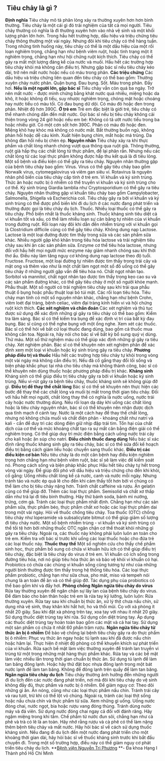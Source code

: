 ## ️ Tiêu chảy là gì ?

**Định nghĩa**
Tiêu chảy mô tả phân lỏng xảy ra thường xuyên hơn hơn bình thường. Tiêu chảy là một cái gì đó trải nghiệm của tất cả mọi người. Tiêu chảy thường có nghĩa là đi thường xuyên hơn vào nhà vệ sinh và một khối lượng phân lớn hơn.
Trong hầu hết trường hợp, dấu hiệu và triệu chứng tiêu chảy thông thường một vài ngày. Nhưng đôi khi tiêu chảy có thể hàng tuần. Trong những tình huống này, tiêu chảy có thể là một dấu hiệu của một rối loạn nghiêm trọng, chẳng hạn như bệnh viêm ruột, hoặc tình trạng một ít nghiêm trọng, chẳng hạn như hội chứng ruột kích thích.
Tiêu chảy có thể gây ra mất một lượng đáng kể của nước và muối. Hầu hết các trường hợp tiêu chảy khỏi mà không cần điều trị. Nhưng gặp bác sĩ nếu tiêu chảy kéo dài, trở nên mất nước hoặc nếu có máu trong phân.
**Các triệu chứng**
Các dấu hiệu và triệu chứng liên quan đến tiêu chảy có thể bao gồm:
Thường xuyên chảy nước phân.
Quặn bụng.
Đau bụng.
Sốt.
Máu trong phân.
Đầy hơi.
**Nếu là một người lớn, gặp bác sĩ**
Tiêu chảy vẫn còn quá ba ngày.
Trở nên mất nước - được minh chứng bằng khát nước quá nhiều, miệng hoặc da khô, ít hoặc không đi tiểu, suy nhược nghiêm trọng, chóng mặt hoặc choáng hay nước tiểu có màu tối.
Có đau bụng dữ dội.
Có máu đỏ hoặc đen trong phân.
Nhiệt độ hơn 390C.
**Ở trẻ em**
Trẻ em đặc biệt là giới trẻ, tiêu chảy có thể nhanh chóng dẫn đến mất nước. Gọi bác sĩ nếu bị tiêu chảy không cải thiện trong vòng 24 giờ hoặc nếu em bé:
Không có tã ướt nước tiểu trong ba hoặc nhiều giờ.
Có một cơn sốt hơn 390C.
Phân có máu đỏ hoặc đen.
Miệng khô hay khóc mà không có nước mắt.
Bất thường buồn ngủ, không phản hồi hoặc dễ cáu kỉnh.
Xuất hiện bụng chìm, mắt hoặc má trũng.
Da không đàn hồi nếu bị chèn ép.
**Nguyên nhân**
Tiêu chảy xảy ra khi thực phẩm và chất lỏng nhanh chóng vượt qua thông qua ruột già. Thông thường, ruột già hấp thụ các chất lỏng từ thực phẩm, để lại phân rắn. Nhưng nếu các chất lỏng từ các loại thực phẩm không được hấp thu kết quả là đi tiêu lỏng.
Một số bệnh và điều kiện có thể gây ra tiêu chảy. Nguyên nhân thường gặp của bệnh tiêu chảy bao gồm:
Virus. Virus có thể gây tiêu chảy bao gồm Norwalk virus, cytomegalovirus và viêm gan siêu vi. Rotavirus là nguyên nhân phổ biến của tiêu chảy cấp tính ở trẻ em.
Vi khuẩn và ký sinh trùng. Thức ăn hoặc nước bị ô nhiễm có thể truyền vi khuẩn và ký sinh trùng cho cơ thể. Ký sinh trùng Giardia lamblia như Cryptosporidium có thể gây ra tiêu chảy. Nguyên nhân thường gặp vi khuẩn tiêu chảy bao gồm Campylobacter, Salmonella, Shigella và Escherichia coli. Tiêu chảy gây ra bởi vi khuẩn và ký sinh trùng có thể được phổ biến khi đi du lịch ở các nước đang phát triển và thường được gọi là tiêu chảy du lịch.
Thuốc. Nhiều loại thuốc có thể gây ra tiêu chảy. Phổ biến nhất là thuốc kháng sinh. Thuốc kháng sinh tiêu diệt cả vi khuẩn tốt và xấu, có thể làm nhiễu loạn sự cân bằng tự nhiên của vi khuẩn trong đường ruột. Rối loạn này đôi khi dẫn đến nhiễm trùng với vi khuẩn gọi là Clostridium difficile cũng có thể gây tiêu chảy.
Không dung nạp Lactose. Lactose là một loại đường được tìm thấy trong sữa và các sản phẩm sữa khác. Nhiều người gặp khó khăn trong tiêu hóa lactose và trải nghiệm tiêu chảy sau khi ăn các sản phẩm sữa. Enzyme cơ thể tiêu hóa lactose, nhưng đối với hầu hết mọi người mức enzyme này giảm nhanh chóng sau khi thời thơ ấu. Điều này làm tăng nguy cơ không dung nạp lactose theo độ tuổi.
Fructose. Fructose, một loại đường tự nhiên được tìm thấy trong trái cây và mật ong và thêm vào như là một chất làm ngọt một số đồ uống có thể gây tiêu chảy ở những người gặp vấn đề tiêu hóa nó.
Chất ngọt nhân tạo. Sorbitol và mannitol, chất ngọt nhân tạo được tìm thấy trong kẹo cao su và các sản phẩm đường khác, có thể gây tiêu chảy ở một số người khỏe mạnh.
Phẫu thuật. Một số người có trải nghiệm tiêu chảy sau khi trải qua phẫu thuật ổ bụng hoặc phẫu thuật loại bỏ túi mật.
Các rối loạn tiêu hóa. Tiêu chảy mạn tính có một số nguyên nhân khác, chẳng hạn như bệnh Crohn, viêm loét đại tràng, bệnh celiac, viêm đại tràng kính hiển vi và hội chứng ruột kích thích.
**Các xét nghiệm và chẩn đoán**
Các xét nghiệm và thủ tục được sử dụng để xác định những gì gây ra tiêu chảy có thể bao gồm:
Kiểm tra lâm sàng. Bác sĩ có thể kiểm tra bụng để xác định vị trí của bất kỳ đau bụng. Bác sĩ cũng có thể nghe bụng với một ống nghe.
Xem xét các thuốc. Bác sĩ có thể hỏi về bất cứ loại thuốc đang dùng, bao gồm cả thuốc mua không cần toa. Ngoài ra, hãy nói cho bác sĩ về bất kỳ bổ sung quý vị dùng.
Thử máu. Một số thử nghiệm máu có thể giúp xác định những gì gây ra tiêu chảy.
Xét nghiệm phân. Bác sĩ có thể khuyên nên xét nghiệm phân để xác định xem một loại vi khuẩn hoặc ký sinh trùng gây ra tiêu chảy.
**Phương pháp điều trị và thuốc**
Hầu hết các trường hợp tiêu chảy tự khỏi trong vòng một vài ngày mà không cần điều trị. Nếu đã cố gắng thay đổi lối sống và biện pháp khắc phục tại nhà cho tiêu chảy mà không thành công, bác sĩ có thể khuyên nên dùng thuốc hoặc phương pháp điều trị khác.
**Kháng sinh**
Kháng sinh có thể giúp điều trị tiêu chảy gây ra bởi vi khuẩn hoặc ký sinh trùng. Nếu vi-rút gây ra bệnh tiêu chảy, thuốc kháng sinh sẽ không giúp đỡ gì.
**Điều trị để thay thế chất lỏng**
Bác sĩ có thể sẽ khuyên nên thực hiện các bước để thay thế các chất lỏng và muối bị mất trong thời gian tiêu chảy. Đối với hầu hết mọi người, chất lỏng thay thế có nghĩa là nước uống, nước trái cây hoặc nước thường dùng. Nếu rối loạn dạ dày khi uống các chất lỏng hoặc là tiêu chảy nguyên nhân, bác sĩ có thể khuyên nên nhận được dịch qua tĩnh mạch ở cánh tay.
Nước là một cách hay để thay thế chất lỏng, nhưng nó không chứa muối và chất điện phân - khoáng chất như natri và kali - cần để duy trì các dòng điện giữ nhịp đập trái tim. Tổn hại của chất dịch của cơ thể và mức khoáng chất tạo ra sự mất cân bằng điện giải có thể nghiêm trọng. Có thể giúp duy trì mức điện bằng cách uống nước trái cây cho kali hoặc ăn súp cho natri.
**Điều chỉnh thuốc đang dùng**
Nếu bác sĩ xác định rằng thuốc kháng sinh gây ra tiêu chảy, bác sĩ có thể sửa đổi kế hoạch điều trị bằng cách giảm liều hoặc chuyển sang thuốc khác.
**Điều trị các điều kiện cơ bản**
Nếu tiêu chảy là do một căn bệnh hay điều kiện nghiêm trọng hơn chẳng hạn như bệnh viêm ruột, bác sĩ sẽ làm việc để kiểm soát nó.
Phong cách sống và biện pháp khắc phục
Hầu hết tiêu chảy tự hết trong vòng vài ngày. Để giúp đối phó với dấu hiệu và triệu chứng cho đến khi khỏi, cố gắng:
Uống nhiều chất lỏng kể cả nước, canh và nước mỗi ngày. Nhưng tránh táo và nước ép quả lê cho đến khi cảm thấy tốt hơn bởi vì chúng có thể làm cho bị tiêu chảy nặng hơn. Tránh chất caffeine và rượu. Ăn gelatin cũng có thể giúp đỡ.
Thêm các loại thực phẩm. Semisolid và chất xơ thấp dần như trả lại đi tiêu bình thường. Hãy thử bánh soda, bánh mì nướng, trứng, cơm gà.
Tránh các loại thực phẩm nhất định. Chẳng hạn như các sản phẩm sữa, thực phẩm béo, thực phẩm chất xơ hoặc các loại thực phẩm dai trong một vài ngày.
Hỏi về thuốc chống tiêu chảy. Toa thuốc (OTC) chống tiêu chảy như loperamide và subsalicylate bitmut có thể giúp giảm số lượng đi tiêu chảy nước. Một số bệnh nhiễm trùng - vi khuẩn và ký sinh trùng có thể tồi tệ hơn bởi những thuốc OTC ngăn chặn cơ thể thoát khỏi những gì gây ra tiêu chảy. Ngoài ra, các thuốc này không phải luôn luôn an toàn cho trẻ em. Kiểm tra với bác sĩ trước khi uống các loại thuốc hoặc cho đứa trẻ các loại thuốc này.
**Thuốc thay thế**
Một số nghiên cứu cho thấy chế phẩm sinh học, thực phẩm bổ sung có chứa vi khuẩn hữu ích có thể giúp điều trị tiêu chảy, đặc biệt là tiêu chảy do virus ở trẻ em. Vi khuẩn có ích sống trong đường tiêu hóa, nơi nó giúp tiêu hóa thức ăn và bảo vệ khỏi vi khuẩn có hại. Probiotics có chứa các chủng vi khuẩn sống cũng tương tự như của những người bình thường được tìm thấy trong hệ thống tiêu hóa.
Các loại thực phẩm probiotic, chẳng hạn như sữa chua, pho mát, miso và tempeh nói chung là an toàn để ăn và có thể giúp đỡ. Tác dụng phụ của probiotics có thể bao gồm khí và đầy hơi.
**Phòng chống**
**Ngăn ngừa tiêu chảy do virus**
Rửa tay thường xuyên để ngăn chặn sự lây lan của bệnh tiêu chảy do virus. Để đảm bảo cho bản thân hoặc trẻ em là rửa tay kỹ lưỡng, luôn luôn:
Rửa thường xuyên. Rửa tay sau khi chuẩn bị thức ăn, xử lý thịt chưa nấu chín, sử dụng nhà vệ sinh, thay khăn khi hắt hơi, ho và thổi mũi.
Cọ với xà phòng ít nhất 20 giây. Sau khi đặt xà phòng trên tay, xoa tay với nhau ít nhất 20 giây.
Sử dụng thuốc diệt trùng tay khi rửa. Sử dụng cồn diệt trùng tay. Áp dụng các thuốc diệt trùng tay hoàn toàn bao gồm các mặt và cả hai tay. Sử dụng một sản phẩm có chứa ít nhất 60 phần trăm rượu.
**Ngăn ngừa tiêu chảy từ thức ăn bị ô nhiễm**
Để bảo vệ chống lại bệnh tiêu chảy gây ra do thực phẩm bị ô nhiễm:
Phục vụ thức ăn ngay hoặc tủ lạnh sau khi đã được nấu chín hoặc hâm lại. Thực hiện ở nhiệt độ phòng có thể khuyến khích sự phát triển của vi khuẩn.
Rửa sạch bề mặt làm việc thường xuyên để tránh lan truyền vi trùng từ một trong những mặt hàng thực phẩm khác. Rửa tay và các bề mặt làm việc nhiều lần trong thời gian chuẩn bị thức ăn.
Sử dụng tủ lạnh để làm tan băng đông lạnh. Hoặc hãy thử đặt bọc nhựa đông lạnh trong một bát nước lạnh để làm tan băng. Không để đông lạnh trên quầy để làm tan băng.
**Ngăn ngừa tiêu chảy du lịch**
Tiêu chảy thường ảnh hưởng đến những người đi du lịch đến các nước đang phát triển, nơi mà đôi khi tiêu chảy do vệ sinh không đầy đủ, thực phẩm và nước bị ô nhiễm. Để giảm nguy cơ:
Theo dõi những gì ăn. Ăn nóng, cũng như các loại thực phẩm nấu chín. Tránh trái cây và rau tươi, trừ khi có thể lột vỏ chúng. Ngoài ra, tránh các loại thịt sống hoặc nấu chưa chín và thực phẩm từ sữa.
Xem những gì uống. Uống nước đóng chai, nước ngọt, bia hoặc rượu vang đóng thùng. Tránh dùng nước máy và đá viên. Sử dụng nước đóng chai ngay cả đối với đánh răng. Hãy ngậm miệng trong khi tắm. Chế phẩm từ nước đun sôi, chẳng hạn như cà phê và trà có lẽ là an toàn. Hãy nhớ rằng rượu và cà phê có thể làm nặng thêm bệnh tiêu chảy và mất nước.
Hãy hỏi bác sĩ về cách sử dụng thuốc kháng sinh. Nếu đang đi du lịch đến một nước đang phát triển cho một khoảng thời gian dài, hãy hỏi bác sĩ về thuốc kháng sinh trước khi bắt đầu chuyến đi. Trong một số trường hợp, điều này có thể giảm nguy cơ phát triển tiêu chảy du lịch.
**[Bệnh viện Nguyễn Tri Phương](https://bvnguyentriphuong.com.vn/) **- Đa khoa Hạng I Thành phố Hồ Chí Minh
